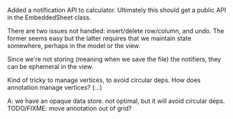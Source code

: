
Added a notification API to calculator. Ultimately this should get a public
API in the EmbeddedSheet class.

There are two issues not handled: insert/delete row/column, and undo. The 
former seems easy but the latter requires that we maintain state somewhere,
perhaps in the model or the view. 

Since we're not storing (meaning when we save the file) the notifiers, they
can be ephemeral in the view. 

Kind of tricky to manage vertices, to avoid circular deps. How does annotation
manage vertices? (...)

A: we have an opaque data store. not optimal, but it will avoid circular deps.
TODO/FIXME: move annotation out of grid?


